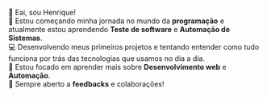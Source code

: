 👋 Eai, sou Henrique!  
🚀 Estou começando minha jornada no mundo da **programação** e atualmente estou aprendendo **Teste de software** e **Automação de Sistemas**.  
💻 Desenvolvendo meus primeiros projetos e tentando entender como tudo funciona por trás das tecnologias que usamos no dia a dia.  
🌱 Estou focado em aprender mais sobre **Desenvolvimento web** e **Automação**.  
💬 Sempre aberto a **feedbacks** e colaborações!
